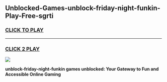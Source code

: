 
## Unblocked-Games-unblock-friday-night-funkin-Play-Free-sgrti
<h3>
<a href="https://premium76.site?title=unblock-friday-night-funkin&ref=12A">CLICK TO PLAY</a></h3>
<hr>

<h3>
<a href="https://premium76.site?title=unblock-friday-night-funkin&ref=12A">CLICK 2 PLAY</a>
  
</h3>

<a href="https://premium76.site?title=unblock-friday-night-funkin&ref=12A"><img src="https://clearcache.store/games.png"></a>


**unblock-friday-night-funkin games unblocked: Your Gateway to Fun and Accessible Online Gaming**
